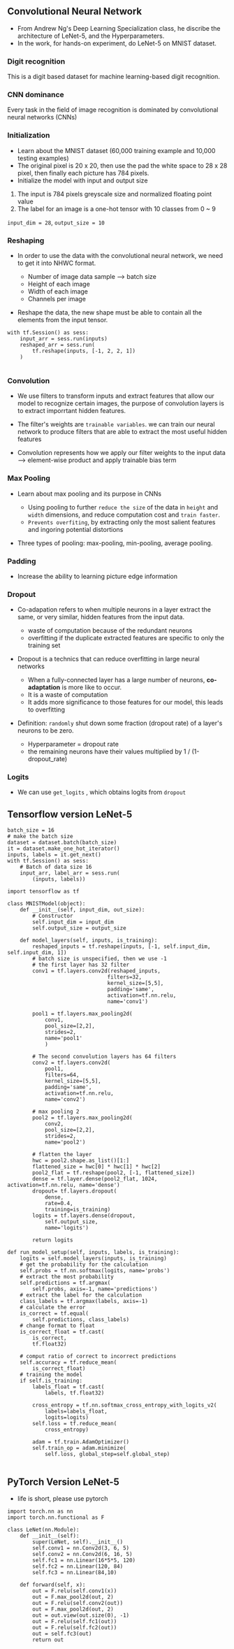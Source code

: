 
## Convolutional Neural Network

* From Andrew Ng's Deep Learning Specialization class, he discribe the architecture of LeNet-5, and the Hyperparameters.
* In the work, for hands-on experiment, do LeNet-5 on MNIST dataset.

### Digit recognition

This is a digit based dataset for machine learning-based digit recognition.

### CNN dominance

Every task in the field of image recognition is dominated by convolutional neural networks (CNNs)


### Initialization

* Learn about the MNIST dataset (60,000 training example and 10,000 testing examples)
* The original pixel is 20 x 20, then use the pad the white space to 28 x 28 pixel, then finally each picture has 784 pixels.
* Initialize the model with input and output size

1. The input is 784 pixels greyscale size and normalized floating point value
2. The label for an image is a one-hot tensor with 10 classes from 0 ~ 9

`input_dim = 28`, `output_size = 10`


### Reshaping

* In order to use the data with the convolutional neural network, we need to get it into NHWC format.

    - Number of image data sample --> batch size
    - Height of each image
    - Width of each image
    - Channels per image

* Reshape the data, the new shape must be able to contain all the elements from the input tensor.
```
with tf.Session() as sess:
    input_arr = sess.run(inputs)
    reshaped_arr = sess.run(
        tf.reshape(inputs, [-1, 2, 2, 1])
    )
    
```

### Convolution

* We use filters to transform inputs and extract features that allow our model to recognize certain images, the purpose of convolution layers is to extract imporrtant hidden features.
* The filter's weights are `trainable variables`. we can train our neural network to produce filters that are able to extract the most useful hidden features

* Convolution represents how we apply our filter weights to the input data --> element-wise product and apply trainable bias term

### Max Pooling

* Learn about max pooling and its purpose in CNNs
    - Using pooling to further `reduce the size` of the data in `height` and `width` dimensions, and reduce computation cost and `train faster`.
    - `Prevents overfiting`, by extracting only the most salient features and ingoring potential distortions
    
* Three types of pooling: max-pooling, min-pooling, average pooling.
    
    
### Padding

* Increase the ability to learning picture edge information

### Dropout

* Co-adapation refers to when multiple neurons in a layer extract the same, or very similar, hidden features from the input data.
    - waste of computation because of the redundant neurons
    - overfitting if the duplicate extracted features are specific to only the training set

* Dropout is a technics that can reduce overfitting in large neural networks

    - When a fully-connected layer has a large number of neurons, **co-adaptation** is more like to occur.
    - It is a waste of computation
    - It adds more significance to those features for our model, this leads to overfitting

* Definition: `randomly` shut down some fraction (dropout rate) of a layer's neurons to be zero.

    - Hyperparameter = dropout rate
    - the remaining neurons have their values multiplied by 1 / (1-dropout_rate)

### Logits

* We can use `get_logits` , which obtains logits from `dropout`


## Tensorflow version LeNet-5

```
batch_size = 16
# make the batch size
dataset = dataset.batch(batch_size)
it = dataset.make_one_hot_iterator()
inputs, labels = it.get_next()
with tf.Session() as sess:
    # Batch of data size 16
    input_arr, label_arr = sess.run(
        (inputs, labels))

import tensorflow as tf

class MNISTModel(object):
    def __init__(self, input_dim, out_size):
        # Constructor
        self.input_dim = input_dim
        self.output_size = output_size
    
    def model_layers(self, inputs, is_training):
        reshaped_inputs = tf.reshape(inputs, [-1, self.input_dim, self.input_dim, 1])
        # batch size is unspecified, then we use -1
        # the first layer has 32 filter
        conv1 = tf.layers.conv2d(reshaped_inputs, 
                                filters=32,
                                kernel_size=[5,5],
                                padding='same',
                                activation=tf.nn.relu,
                                name='conv1')
        
        pool1 = tf.layers.max_pooling2d(
            conv1,
            pool_size=[2,2],
            strides=2,
            name='pool1'
            )
        
        # The second convolution layers has 64 filters
        conv2 = tf.layers.conv2d(
            pool1,
            filters=64,
            kernel_size=[5,5],
            padding='same',
            activation=tf.nn.relu,
            name='conv2')
        
        # max pooling 2
        pool2 = tf.layers.max_pooling2d(
            conv2,
            pool_size=[2,2],
            strides=2,
            name='pool2')
        
        # flatten the layer
        hwc = pool2.shape.as_list()[1:]
        flattened_size = hwc[0] * hwc[1] * hwc[2]
        pool2_flat = tf.reshape(pool2, [-1, flattened_size])
        dense = tf.layer.dense(pool2_flat, 1024, activation=tf.nn.relu, name='dense')
        dropout= tf.layers.dropout(
            dense,
            rate=0.4,
            training=is_training)
        logits = tf.layers.dense(dropout,
            self.output_size,
            name='logits')
        
        return logits

def run_model_setup(self, inputs, labels, is_training):
    logits = self.model_layers(inputs, is_training)
    # get the probability for the calculation
    self.probs = tf.nn.softmax(logits, name='probs')
    # extract the most probability
    self.predictions = tf.argmax(
        self.probs, axis=-1, name='predictions')
    # extract the label for the calculation
    class_labels = tf.argmax(labels, axis=-1)
    # calculate the error
    is_correct = tf.equal(
        self.predictions, class_labels)
    # change format to float
    is_correct_float = tf.cast(
        is_correct,
        tf.float32)
    
    # comput ratio of correct to incorrect predictions
    self.accuracy = tf.reduce_mean(
        is_correct_float)
    # training the model
    if self.is_training:
        labels_float = tf.cast(
            labels, tf.float32)
        
        cross_entropy = tf.nn.softmax_cross_entropy_with_logits_v2( 
            labels=labels_float,
            logits=logits)
        self.loss = tf.reduce_mean(
            cross_entropy)
        
        adam = tf.train.AdamOptimizer()
        self.train_op = adam.minimize(
            self.loss, global_step=self.global_step)
        

```

## PyTorch Version LeNet-5

* life is short, please use pytorch

```
import torch.nn as nn
import torch.nn.functional as F

class LeNet(nn.Module):
    def __init__(self):
        super(LeNet, self).__init__()
        self.conv1 = nn.Conv2d(3, 6, 5)
        self.conv2 = nn.Conv2d(6, 16, 5)
        self.fc1 = nn.Linear(16*5*5, 120)
        self.fc2 = nn.Linear(120, 84)
        self.fc3 = nn.Linear(84,10)
    
    def forward(self, x):
        out = F.relu(self.conv1(x))
        out = F.max_pool2d(out, 2)
        out = F.relu(self.conv2(out))
        out = F.max_pool2d(out, 2)
        out = out.view(out.size(0), -1)
        out = F.relu(self.fc1(out))
        out = F.relu(self.fc2(out))
        out = self.fc3(out)
        return out

```